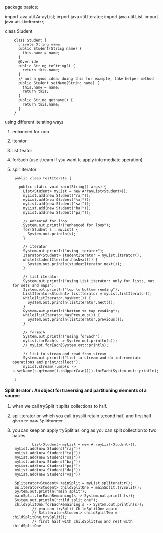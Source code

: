 

package basics;

import java.util.ArrayList;
import java.util.Iterator;
import java.util.List;
import java.util.ListIterator;

class Student

        class Student {
          private String name;
          public Student(String name) {
            this.name = name;
          }
          @Override
          public String toString() {
            return this.name;
          }
          // not a good idea. doing this for example, take helper method
          public Student setName(String name) {
            this.name = name;
            return this;
          }
          public String getname() {
            return this.name;
          }
        }


using different iterating ways

1. enhanced for loop
2. iterator
3. list iteator
4. forEach (use stream if you want to apply intermediate operation)
5. split iterator

        public class TestIterate {

          public static void main(String[] args) {
            List<Student> myList = new ArrayList<Student>();
            myList.add(new Student("raj"));
            myList.add(new Student("taj"));
            myList.add(new Student("saj"));
            myList.add(new Student("baj"));
            myList.add(new Student("paj"));

            // enhanced for loop
            System.out.println("enhanced for loop");
            for(Student s : myList) {
              System.out.println(s);
            }

            // iterator 
            System.out.println("using iterator");
            Iterator<Student> studentIterator = myList.iterator();
            while(studentIterator.hasNext()) {
              System.out.println(studentIterator.next());
            }

            // list iterator
            System.out.println("using List iterator: only for lists, not for sets and maps");
            System.out.println("top to bottom reading");
            ListIterator<Student> listIterator = myList.listIterator();
            while(listIterator.hasNext()) {
              System.out.println(listIterator.next());
            }
            System.out.println("bottom to top reading");
            while(listIterator.hasPrevious()) {
              System.out.println(listIterator.previous());
            }

            // forEach
            System.out.println("using forEach");
            myList.forEach(s -> System.out.println(s));
            // myList.forEach(System.out::println);

            // list to stream and read from stream
            System.out.println("list to stream and do intermediate operations and print/collect");
            myList.stream().map(s -> s.setName(s.getname().toUpperCase())).forEach(System.out::println);
          }
        }


#### Split iterator : An object for traversing and partitioning elements of a source.

1. when we call trySplit it splits collections to half. 
2. splititerator on which you call trysplit retain second half, and first half given to new SplitIterator
3. you can keep on apply trySplit as long as you can split collection to two halves
        
                List<Student> myList = new ArrayList<Student>();
		myList.add(new Student("raj"));
		myList.add(new Student("taj"));
		myList.add(new Student("saj"));
		myList.add(new Student("baj"));
		myList.add(new Student("paj"));
		myList.add(new Student("daj"));
		myList.add(new Student("vaj"));
		
		Spliterator<Student> mainSplit = myList.spliterator();
		Spliterator<Student> childSplitOne = mainSplit.trySplit();
		System.out.println("main split");
		mainSplit.forEachRemaining(s -> System.out.println(s));
		System.out.println("child split one");
		childSplitOne.forEachRemaining(s -> System.out.println(s));        
                // you can trySplit ChildSplitOne again
                // Spliterator<Student> childSplitTwo = childSplitOne.trySplit();
                // first half with childSplitTwo and rest with childSplitOne
